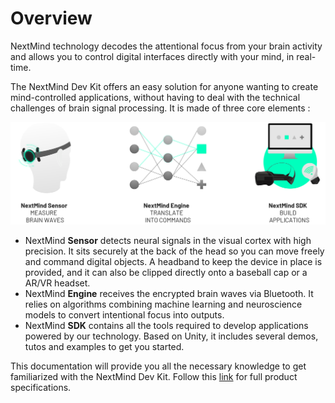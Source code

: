# Overview

NextMind technology decodes the attentional focus from your brain activity and allows you to control digital interfaces directly with your mind, in real-time. 

The NextMind Dev Kit offers an easy solution for anyone wanting to create mind-controlled applications, without having to deal with the technical challenges of brain signal processing. It is made of three core elements :

![Dev Kit Overview](images/devkit_overview.png)

- NextMind **Sensor** detects neural signals in the visual cortex with high precision. It sits securely at the back of the head so you can move freely and command digital objects. A headband to keep the device in place is provided, and it can also be clipped directly onto a baseball cap or a AR/VR headset.
- NextMind **Engine** receives the encrypted brain waves via Bluetooth. It relies on algorithms combining machine learning and neuroscience models to convert intentional focus into outputs.
- NextMind **SDK** contains all the tools required to develop applications powered by our technology. Based on Unity, it includes several demos, tutos and examples to get you started.

This documentation will provide you all the necessary knowledge to get familiarized with the NextMind Dev Kit. Follow this [link](/documentation/unity-sdk/#sensor-specifications) for full product specifications.

